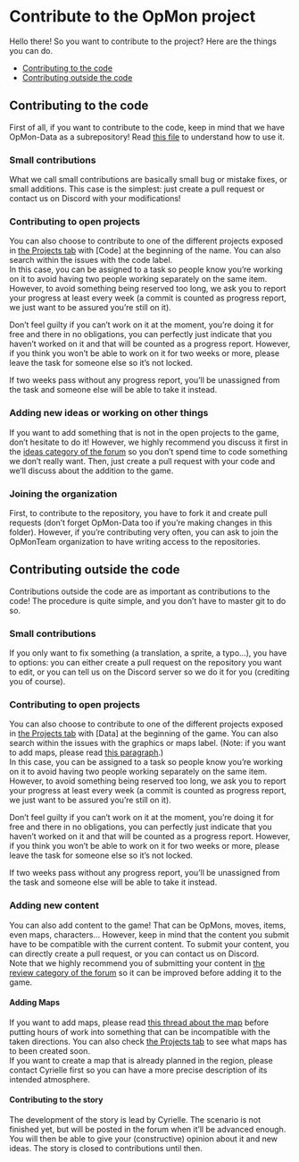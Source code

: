 # Contribute to the OpMon project

Hello there! So you want to contribute to the project? Here are the things you can do.
* [Contributing to the code](#contributing-to-the-code)
* [Contributing outside the code](#contributing-outside-the-code)

## Contributing to the code
First of all, if you want to contribute to the code, keep in mind that we have OpMon-Data as a subrepository! Read [this file](https://github.com/OpMonTeam/OpMon-Data/blob/master/README.md) to understand how to use it.

### Small contributions
What we call small contributions are basically small bug or mistake fixes, or small additions.
This case is the simplest: just create a pull request or contact us on Discord with your modifications!

### Contributing to open projects
You can also choose to contribute to one of the different projects exposed in [the Projects tab](https://github.com/OpMonTeam/OpMon/projects?type=beta) with
[Code] at the beginning of the name. You can also search within the issues with the code label.  
In this case, you can be assigned to a task so people know you’re working on it to avoid having two people working separately on the same item. However, to
avoid something being reserved too long, we ask you to report your progress at least every week (a commit is counted as progress report, we just want to
be assured you’re still on it).  

Don’t feel guilty if you can’t work on it at the moment, you’re doing it for free and there in no obligations, you can perfectly just indicate that
you haven’t worked on it and that will be counted as a progress report. However, if you think you won’t be able to work on it for two weeks or more,
please leave the task for someone else so it’s not locked.  

If two weeks pass without any progress report, you’ll be unassigned from the task and someone else will be able to take it instead.  

### Adding new ideas or working on other things
If you want to add something that is not in the open projects to the game, don’t hesitate to do it! However, we highly recommend you discuss it
first in the [ideas category of the forum](https://github.com/OpMonTeam/OpMon/discussions/categories/ideas) so you don’t spend time to code something
we don’t really want. Then, just create a pull request with your code and we’ll discuss about the addition to the game.

### Joining the organization
First, to contribute to the repository, you have to fork it and create pull requests (don’t forget OpMon-Data too if you’re making changes in this folder).
However, if you’re contributing very often, you can ask to join the OpMonTeam organization to have writing access to the repositories.

## Contributing outside the code
Contributions outside the code are as important as contributions to the code! The procedure is quite simple, and you don’t have to master git to do so.

### Small contributions
If you only want to fix something (a translation, a sprite, a typo…), you have to options: you can either create a pull request on the repository you want to
edit, or you can tell us on the Discord server so we do it for you (crediting you of course).

### Contributing to open projects
You can also choose to contribute to one of the different projects exposed in [the Projects tab](https://github.com/OpMonTeam/OpMon/projects?type=beta) with
[Data] at the beginning of the game. You can also search within the issues with the graphics or maps label. (Note: if you want to add maps, please read [this paragraph](#adding-maps).)  
In this case, you can be assigned to a task so people know you’re working on it to avoid having two people working separately on the same item. However, to
avoid something being reserved too long, we ask you to report your progress at least every week (a commit is counted as progress report, we just want to
be assured you’re still on it).  

Don’t feel guilty if you can’t work on it at the moment, you’re doing it for free and there in no obligations, you can perfectly just indicate that
you haven’t worked on it and that will be counted as a progress report. However, if you think you won’t be able to work on it for two weeks or more,
please leave the task for someone else so it’s not locked.  

If two weeks pass without any progress report, you’ll be unassigned from the task and someone else will be able to take it instead.  

### Adding new content
You can also add content to the game! That can be OpMons, moves, items, even maps, characters… However, keep in mind that the content you submit have to
be compatible with the current content.
To submit your content, you can directly create a pull request, or you can contact us on Discord.  
Note that we highly recommend you of submitting your content in
[the review category of the forum](https://github.com/OpMonTeam/OpMon/discussions/categories/review-criticism) so it can be improved before adding
it to the game.

#### Adding Maps
If you want to add maps, please read [this thread about the map](https://github.com/OpMonTeam/OpMon/discussions/13) before putting hours of work into something that can be incompatible with the taken directions. You can also check [the Projects tab](https://github.com/OpMonTeam/OpMon/projects?type=beta) to see what maps
has to been created soon.  
If you want to create a map that is already planned in the region, please contact Cyrielle first so you can have a more precise description of its intended atmosphere.

#### Contributing to the story
The development of the story is lead by Cyrielle. The scenario is not finished yet, but will be posted in the forum when it’ll be advanced enough. You will then be able to give your (constructive) opinion about it and new ideas. The story is closed to contributions until then.
